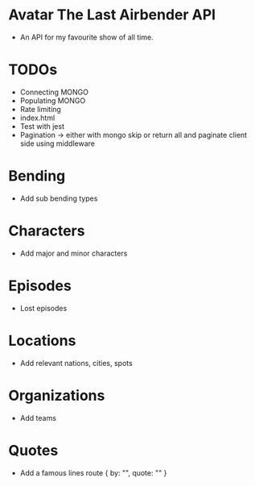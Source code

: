 # Avatar The Last Airbender API

* An API for my favourite show of all time.



# TODOs

* Connecting MONGO
* Populating MONGO
* Rate limiting
* index.html
* Test with jest
* Pagination -> either with mongo skip or return all and paginate client side using middleware



# Bending
* Add sub bending types


# Characters
* Add major and minor characters


# Episodes
* Lost episodes

# Locations
* Add relevant nations, cities, spots


# Organizations
* Add teams

# Quotes
* Add a famous lines route { by: "", quote: "" }